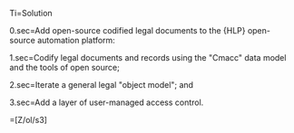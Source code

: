 Ti=Solution

0.sec=Add open-source codified legal documents to the {HLP} open-source automation platform:

1.sec=Codify legal documents and records using the "Cmacc" data model and the tools of open source;

2.sec=Iterate a general legal "object model"; and

3.sec=Add a layer of user-managed access control.

=[Z/ol/s3]